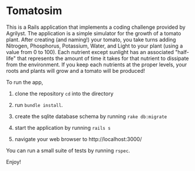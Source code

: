 # Tomatosim

This is a Rails application that implements a coding challenge provided by Agrilyst. The application is a simple simulator for the growth of a
tomato plant. After creating (and naming!) your tomato, you take turns adding Nitrogen, Phosphorus, Potassium, Water, and Light to your plant (using a value from 0 to 100). Each nutrient except sunlight has an associated "half-life" that represents the amount of time it takes for that nutrient to dissipate from the environment. If you keep each nutrients at the proper levels, your roots and plants will grow and a tomato will be produced!

To run the app, 

1. clone the repository `cd` into the directory

2. run `bundle install`. 

3. create the sqlite database schema by running `rake db:migrate`

4. start the application by running `rails s`

5. navigate your web browser to http://localhost:3000/


You can run a small suite of tests by running `rspec`.

Enjoy!